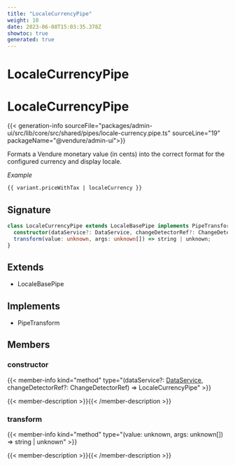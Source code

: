 ```yaml
---
title: "LocaleCurrencyPipe"
weight: 10
date: 2023-06-08T15:03:35.378Z
showtoc: true
generated: true
---
```

<!-- This file was generated from the Vendure source. Do not modify. Instead, re-run the "docs:build" script -->

# LocaleCurrencyPipe
<div class="symbol">


# LocaleCurrencyPipe

{{< generation-info sourceFile="packages/admin-ui/src/lib/core/src/shared/pipes/locale-currency.pipe.ts" sourceLine="19" packageName="@vendure/admin-ui">}}

Formats a Vendure monetary value (in cents) into the correct format for the configured currency and display
locale.

*Example*

```HTML
{{ variant.priceWithTax | localeCurrency }}
```

## Signature

```TypeScript
class LocaleCurrencyPipe extends LocaleBasePipe implements PipeTransform {
  constructor(dataService?: DataService, changeDetectorRef?: ChangeDetectorRef)
  transform(value: unknown, args: unknown[]) => string | unknown;
}
```
## Extends

 * LocaleBasePipe


## Implements

 * PipeTransform


## Members

### constructor

{{< member-info kind="method" type="(dataService?: <a href='/admin-ui-api/providers/data-service#dataservice'>DataService</a>, changeDetectorRef?: ChangeDetectorRef) => LocaleCurrencyPipe"  >}}

{{< member-description >}}{{< /member-description >}}

### transform

{{< member-info kind="method" type="(value: unknown, args: unknown[]) => string | unknown"  >}}

{{< member-description >}}{{< /member-description >}}


</div>

